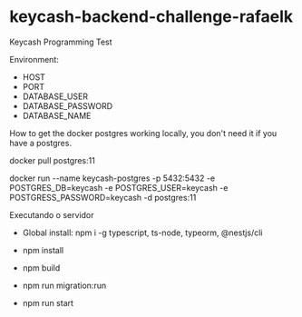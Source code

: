 # keycash-backend-challenge-rafaelk
Keycash Programming Test

Environment:
- HOST
- PORT
- DATABASE_USER
- DATABASE_PASSWORD
- DATABASE_NAME

How to get the docker postgres working locally, you don't need it if you have a postgres.

docker pull postgres:11

docker run --name keycash-postgres -p 5432:5432 -e POSTGRES_DB=keycash -e POSTGRES_USER=keycash -e POSTGRESS_PASSWORD=keycash -d postgres:11

Executando o servidor

- Global install: npm i -g typescript, ts-node, typeorm, @nestjs/cli

- npm install

- npm build

- npm run migration:run

- npm run start